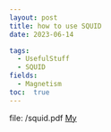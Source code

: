 ```yaml
---
layout: post
title: how to use SQUID
date: 2023-06-14

tags: 
  - UsefulStuff 
  - SQUID
fields: 
  - Magnetism
toc:  true
---
```


file: /squid.pdf
[My](/squid.pdf)
